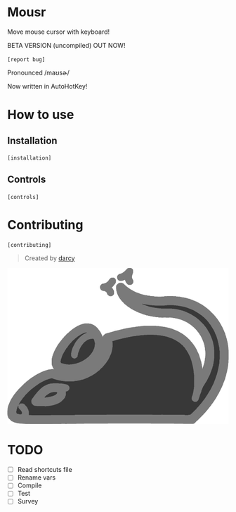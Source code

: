 # Mousr

Move mouse cursor with keyboard!

BETA VERSION (uncompiled) OUT NOW!

`[report bug]`

Pronounced /maʊsɚ/

Now written in AutoHotKey!

# How to use

## Installation

`[installation]`

## Controls

`[controls]`

# Contributing

`[contributing]`

> Created by [darcy](https://github.com/darccyy)

![Icon: Grey mouse graphic](./image/icon.png)

# TODO

- [ ] Read shortcuts file
- [ ] Rename vars
- [ ] Compile
- [ ] Test
- [ ] Survey
